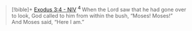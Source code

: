 > [!bible]+ [Exodus 3:4 - NIV](https://bolls.life/NIV/2/3/)
>  <sup> **4** </sup>When the Lord saw that he had gone over to look, God called to him from within the bush, “Moses! Moses!”<br/>And Moses said, “Here I am.”
